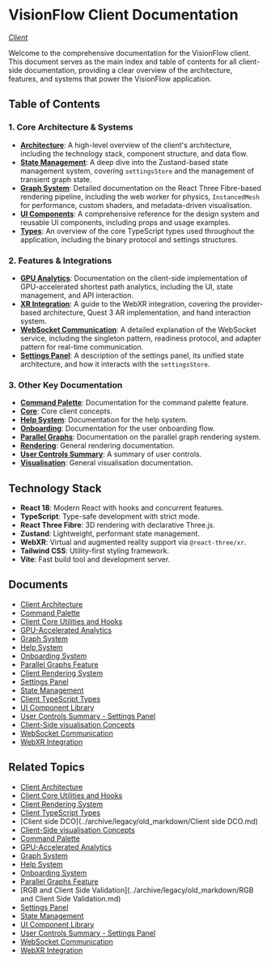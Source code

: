 # VisionFlow Client Documentation

*[Client](../index.md)*

Welcome to the comprehensive documentation for the VisionFlow client. This document serves as the main index and table of contents for all client-side documentation, providing a clear overview of the architecture, features, and systems that power the VisionFlow application.

## Table of Contents

### 1. Core Architecture & Systems
- **[Architecture](architecture.md)**: A high-level overview of the client's architecture, including the technology stack, component structure, and data flow.
- **[State Management](state-management.md)**: A deep dive into the Zustand-based state management system, covering `settingsStore` and the management of transient graph state.
- **[Graph System](graph-system.md)**: Detailed documentation on the React Three Fibre-based rendering pipeline, including the web worker for physics, `InstancedMesh` for performance, custom shaders, and metadata-driven visualisation.
- **[UI Components](ui-components.md)**: A comprehensive reference for the design system and reusable UI components, including props and usage examples.
- **[Types](types.md)**: An overview of the core TypeScript types used throughout the application, including the binary protocol and settings structures.

### 2. Features & Integrations
- **[GPU Analytics](features/gpu-analytics.md)**: Documentation on the client-side implementation of GPU-accelerated shortest path analytics, including the UI, state management, and API interaction.
- **[XR Integration](xr-integration.md)**: A guide to the WebXR integration, covering the provider-based architecture, Quest 3 AR implementation, and hand interaction system.
- **[WebSocket Communication](websocket.md)**: A detailed explanation of the WebSocket service, including the singleton pattern, readiness protocol, and adapter pattern for real-time communication.
- **[Settings Panel](settings-panel.md)**: A description of the settings panel, its unified state architecture, and how it interacts with the `settingsStore`.

### 3. Other Key Documentation
- **[Command Palette](command-palette.md)**: Documentation for the command palette feature.
- **[Core](core.md)**: Core client concepts.
- **[Help System](help-system.md)**: Documentation for the help system.
- **[Onboarding](onboarding.md)**: Documentation for the user onboarding flow.
- **[Parallel Graphs](parallel-graphs.md)**: Documentation on the parallel graph rendering system.
- **[Rendering](rendering.md)**: General rendering documentation.
- **[User Controls Summary](user-controls-summary.md)**: A summary of user controls.
- **[Visualisation](visualisation.md)**: General visualisation documentation.

## Technology Stack

- **React 18**: Modern React with hooks and concurrent features.
- **TypeScript**: Type-safe development with strict mode.
- **React Three Fibre**: 3D rendering with declarative Three.js.
- **Zustand**: Lightweight, performant state management.
- **WebXR**: Virtual and augmented reality support via `@react-three/xr`.
- **Tailwind CSS**: Utility-first styling framework.
- **Vite**: Fast build tool and development server.
## Documents

- [Client Architecture](./architecture.md)
- [Command Palette](./command-palette.md)
- [Client Core Utilities and Hooks](./core.md)
- [GPU-Accelerated Analytics](./gpu-analytics.md)
- [Graph System](./graph-system.md)
- [Help System](./help-system.md)
- [Onboarding System](./onboarding.md)
- [Parallel Graphs Feature](./parallel-graphs.md)
- [Client Rendering System](./rendering.md)
- [Settings Panel](./settings-panel.md)
- [State Management](./state-management.md)
- [Client TypeScript Types](./types.md)
- [UI Component Library](./ui-components.md)
- [User Controls Summary - Settings Panel](./user-controls-summary.md)
- [Client-Side visualisation Concepts](./visualization.md)
- [WebSocket Communication](./websocket.md)
- [WebXR Integration](./xr-integration.md)


## Related Topics

- [Client Architecture](../client/architecture.md)
- [Client Core Utilities and Hooks](../client/core.md)
- [Client Rendering System](../client/rendering.md)
- [Client TypeScript Types](../client/types.md)
- [Client side DCO](../archive/legacy/old_markdown/Client side DCO.md)
- [Client-Side visualisation Concepts](../client/visualization.md)
- [Command Palette](../client/command-palette.md)
- [GPU-Accelerated Analytics](../client/features/gpu-analytics.md)
- [Graph System](../client/graph-system.md)
- [Help System](../client/help-system.md)
- [Onboarding System](../client/onboarding.md)
- [Parallel Graphs Feature](../client/parallel-graphs.md)
- [RGB and Client Side Validation](../archive/legacy/old_markdown/RGB and Client Side Validation.md)
- [Settings Panel](../client/settings-panel.md)
- [State Management](../client/state-management.md)
- [UI Component Library](../client/ui-components.md)
- [User Controls Summary - Settings Panel](../client/user-controls-summary.md)
- [WebSocket Communication](../client/websocket.md)
- [WebXR Integration](../client/xr-integration.md)
